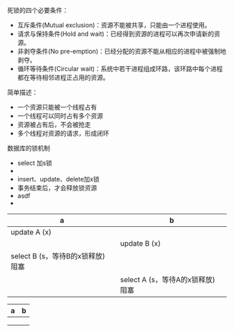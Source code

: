 死锁的四个必要条件：

- 互斥条件(Mutual exclusion)：资源不能被共享，只能由一个进程使用。
- 请求与保持条件(Hold and wait)：已经得到资源的进程可以再次申请新的资源。
- 非剥夺条件(No pre-emption)：已经分配的资源不能从相应的进程中被强制地剥夺。
- 循环等待条件(Circular wait)：系统中若干进程组成环路，该环路中每个进程都在等待相邻进程正占用的资源。

简单描述：

- 一个资源只能被一个线程占有
- 一个线程可以同时占有多个资源
- 资源被占有后，不会被抢走
- 多个线程对资源的请求，形成闭环





数据库的锁机制



- select 加s锁
- 
- insert、update、delete加x锁
- 事务结束后，才会释放锁资源
- asdf
- 

| a                                 | b                                 |
| --------------------------------- | --------------------------------- |
| update A (x)                      |                                   |
|                                   | update B (x)                      |
| select B (s，等待B的x锁释放) 阻塞 |                                   |
|                                   | select A (s，等待A的x锁释放) 阻塞 |

| a    | b    |
| ---- | ---- |
|      |      |
|      |      |
|      |      |

